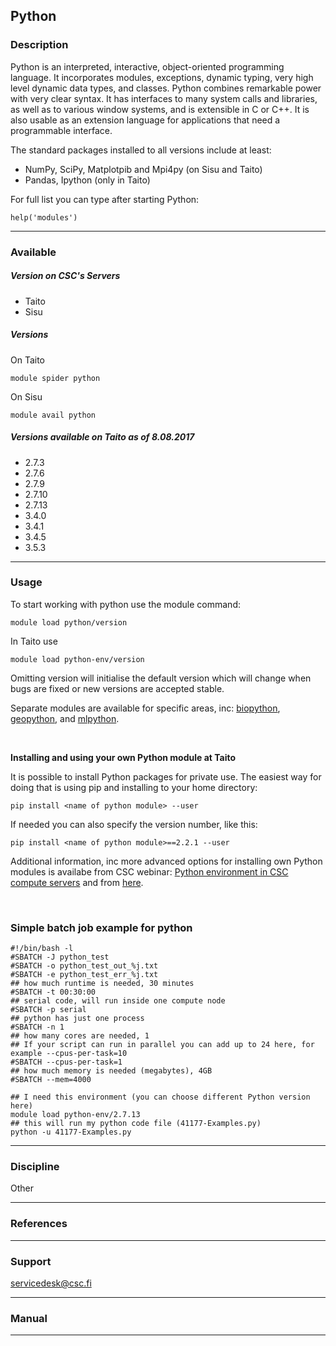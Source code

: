 ## Python

### Description

Python is an interpreted, interactive, object-oriented programming
language. It incorporates modules, exceptions, dynamic typing, very high
level dynamic data types, and classes. Python combines remarkable power
with very clear syntax. It has interfaces to many system calls and
libraries, as well as to various window systems, and is extensible in C
or C++. It is also usable as an extension language for applications that
need a programmable interface.

The standard packages installed to all versions include at least:

-   NumPy, SciPy, Matplotpib and Mpi4py (on Sisu and Taito)
-   Pandas, Ipython (only in Taito)

For full list you can type after starting Python:

~~~~ lang-py
help('modules')
~~~~

------------------------------------------------------------------------

### Available

##### Version on CSC's Servers

-   Taito
-   Sisu

##### Versions

On Taito

    module spider python

On Sisu

    module avail python

##### Versions available on Taito as of 8.08.2017

-   2.7.3
-   2.7.6
-   2.7.9
-   2.7.10
-   2.7.13
-   3.4.0
-   3.4.1
-   3.4.5
-   3.5.3

------------------------------------------------------------------------

### Usage

To start working with python use the module command:

    module load python/version

In Taito use

    module load python-env/version

Omitting version will initialise the default version which will change
when bugs are fixed or new versions are accepted stable.

Separate modules are available for specific areas, inc: [biopython],
[geopython], and [mlpython].

 

**Installing and using your own Python module at Taito**

It is possible to install Python packages for private use. The easiest
way for doing that is using pip and installing to your home directory:

`pip install <name of python module> --user`

If needed you can also specify the version number, like this:

`pip install <name of python module>==2.2.1 --user`

Additional information, inc more advanced options for installing own
Python modules is availabe from CSC webinar: <span id="eow-title"
class="watch-title" dir="ltr"
title="Webinar: Python environment in CSC compute servers">[Python
environment in CSC compute servers] and </span>from [here].

 

### Simple batch job example for python

    #!/bin/bash -l
    #SBATCH -J python_test
    #SBATCH -o python_test_out_%j.txt
    #SBATCH -e python_test_err_%j.txt
    ## how much runtime is needed, 30 minutes
    #SBATCH -t 00:30:00
    ## serial code, will run inside one compute node
    #SBATCH -p serial
    ## python has just one process
    #SBATCH -n 1
    ## how many cores are needed, 1
    ## If your script can run in parallel you can add up to 24 here, for example --cpus-per-task=10
    #SBATCH --cpus-per-task=1
    ## how much memory is needed (megabytes), 4GB
    #SBATCH --mem=4000

    ## I need this environment (you can choose different Python version here)
    module load python-env/2.7.13
    ## this will run my python code file (41177-Examples.py)
    python -u 41177-Examples.py

------------------------------------------------------------------------

### Discipline

Other  

------------------------------------------------------------------------

### References

------------------------------------------------------------------------

### Support

servicedesk@csc.fi

------------------------------------------------------------------------

### Manual

------------------------------------------------------------------------

  [biopython]: https://research.csc.fi/-/biopython
  [geopython]: https://research.csc.fi/-/geopython
  [mlpython]: https://research.csc.fi/-/mlpython
  [Python environment in CSC compute servers]: https://www.youtube.com/watch?v=Ux17q5W5qlE
  [here]: https://research.csc.fi/csc-guide-user-specific-directories-at-the-servers-of-csc#ex3
